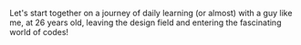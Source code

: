 
Let's start together on a journey of daily learning (or almost) with a guy like me, at 26 years old, leaving the design field and entering the fascinating world of codes!
